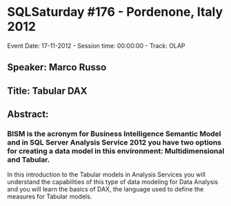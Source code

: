 # SQLSaturday #176 - Pordenone, Italy 2012
Event Date: 17-11-2012 - Session time: 00:00:00 - Track: OLAP
## Speaker: Marco Russo
## Title: Tabular  DAX
## Abstract:
### BISM is the acronym for Business Intelligence Semantic Model and in SQL Server Analysis Service 2012 you have two options for creating a data model in this environment: Multidimensional and Tabular.
In this introduction to the Tabular models in Analysis Services you will understand the capabilities of this type of data modeling for Data Analysis and you will learn the basics of DAX, the language used to define the measures for Tabular models.
